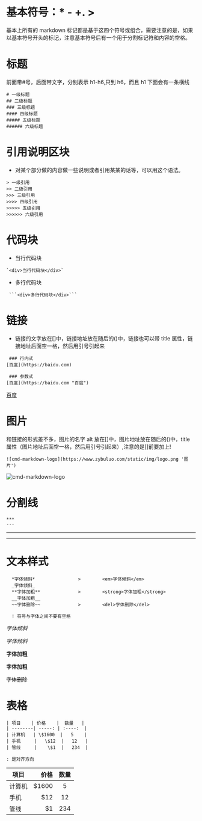 # 基本符号：\* - +. >

基本上所有的 markdown 标记都是基于这四个符号或组合，需要注意的是，如果以基本符号开头的标记，注意基本符号后有一个用于分割标记符和内容的空格。

# 标题

前面带#号，后面带文字，分别表示 h1-h6,只到 h6，而且 h1 下面会有一条横线

```
# 一级标题
## 二级标题
### 三级标题
#### 四级标题
##### 五级标题
###### 六级标题
```

# 引用说明区块

- 对某个部分做的内容做一些说明或者引用某某的话等，可以用这个语法。

```
> 一级引用
>> 二级引用
>>> 三级引用
>>>> 四级引用
>>>>> 五级引用
>>>>>> 六级引用
```

# 代码块

- 当行代码块

```
`<div>当行代码块</div>`
```

- 多行代码块

````
 ```<div>多行代码块</div>```
````

# 链接

- 链接的文字放在[]中，链接地址放在随后的()中，链接也可以带 title 属性，链接地址后面空一格，然后用引号引起来

```
 ### 行内式
[百度](https://baidu.com)
```

```
 ### 参数式
[百度](https://baidu.com "百度")
```

[百度](https://baidu.com "百度")

# 图片

和链接的形式差不多，图片的名字 alt 放在[]中，图片地址放在随后的()中，title 属性（图片地址后面空一格，然后用引号引起来）,注意的是[]前要加上!

```
![cmd-markdown-logo](https://www.zybuluo.com/static/img/logo.png '图片')
```

![cmd-markdown-logo](https://www.zybuluo.com/static/img/logo.png "图片")

# 分割线

```
***
---
```

---

---

# 文本样式

```
  *字体倾斜*                >        <em>字体倾斜</em>
  _字体倾斜_
  **字体加粗**              >        <strong>字体加粗</strong>
  __字体加粗__
  ~~字体删除~~              >        <del>字体删除</del>

  ! 符号与字体之间不要有空格

```
_字体倾斜_

_字体倾斜_

**字体加粗**

**字体加粗**

~~字体删除~~

# 表格

```
| 项目    | 价格    |  数量   |
| --------| -----: | :----:  |
| 计算机   | \$1600  |   5    |
| 手机     |   \$12  |   12   |
| 管线     |    \$1  |   234  |

: 是对齐方向

```

| 项目        | 价格    |  数量   |
| --------    | -----: | :----:  |
| 计算机      | \$1600  |   5    |
| 手机        |   \$12  |   12   |
| 管线        |    \$1  |   234  |
